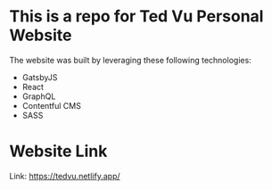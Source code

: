 # This is a repo for Ted Vu Personal Website

The website was built by leveraging these following technologies:
* GatsbyJS
* React
* GraphQL
* Contentful CMS
* SASS

# Website Link

Link: https://tedvu.netlify.app/
